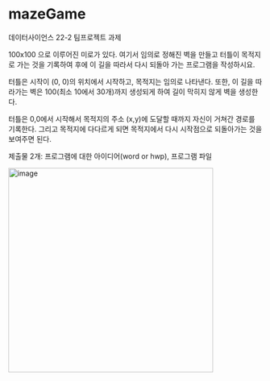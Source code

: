 # mazeGame
데이터사이언스 22-2 팀프로젝트 과제

100x100 으로 이루어진 미로가 있다. 여기서 임의로 정해진 벽을 만들고 터틀이 목적지로 가는 것을 기록하여 후에 이 길을 따라서 다시 되돌아 가는 프로그램을 작성하시요.

터틀은 시작이 (0, 0)의 위치에서 시작하고, 목적지는 임의로 나타낸다. 또한, 이 길을 따라가는 벽은 100(최소 10에서 30개)까지 생성되게 하여 길이 막히지 않게 벽을 생성한다. 

터틀은 0,0에서 시작해서 목적지의 주소 (x,y)에 도달할 때까지 자신이 거쳐간 경로를 기록한다. 그리고 목적지에 다다르게 되면 목적지에서 다시 시작점으로 되돌아가는 것을 보여주면 된다. 

제출물 2개: 프로그램에 대한 아이디어(word or hwp), 프로그램 파일

<img width="406" alt="image" src="https://user-images.githubusercontent.com/22782620/200094238-76d13f8a-54c1-4198-b73c-e73c36492588.png">
